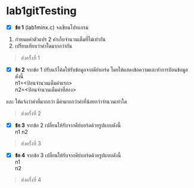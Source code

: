 # lab1gitTesting
- [x] **ข้อ 1** (lab1minx.c) จงเขียนโปรแกรม
1. กำหนดค่าตัวแปร 2 ค่าเก็บจำนวนเต็มที่ไม่เท่ากัน
2. เปรียบเทียบว่าค่าใดมากกว่ากัน

> ส่งครั้งที่ 1


- [x] **ข้อ 2** 
จากข้อ 1 ปรับแก้โค้ดให้รับข้อมูลจากคีย์บอร์ด โดยให้แสดงข้อความและทำการป้อนข้อมูล ดังนี้  
n1=<ป้อนจำนวนเต็มค่าแรก>  
n2=<ป้อนจำนวนเต็มค่าที่สอง>

และ ให้แจ้งว่าค่าที่มากกว่า มีค่ามากกว่าค่าที่น้อยกว่าจำนวนเท่าใด

> ส่งครั้งที่ 2
  
  
- [x] **ข้อ 3** 
จากข้อ 2 เปลี่ยนให้รับจากคีย์บอร์ดด้วยรูปแบบดังนี้  
n1 n2

> ส่งครั้งที่ 3
  

 
- [x] **ข้อ 4** 
จากข้อ 3 เปลี่ยนให้รับจากคีย์บอร์ดด้วยรูปแบบดังนี้  
n1  
n2

>ส่งครั้งที่ 4
